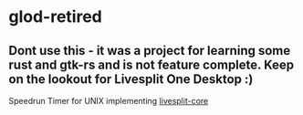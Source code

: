 # glod-retired

## Dont use this - it was a project for learning some rust and gtk-rs and is not feature complete. Keep on the lookout for Livesplit One Desktop :)

Speedrun Timer for UNIX implementing [livesplit-core](https://github.com/LiveSplit/livesplit-core)
